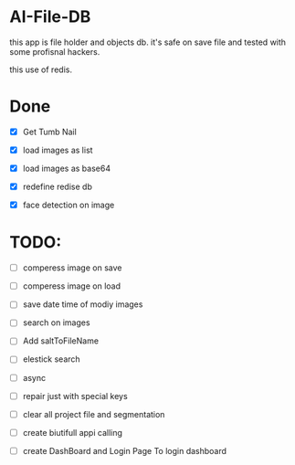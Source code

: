 # AI-File-DB
this app is file holder and objects db.
it's safe on save file and tested with some profisnal hackers.


this use of redis.

# Done 
- [x] Get Tumb Nail
- [x] load images as list
- [x] load images as base64
- [x] redefine redise db 
- [x] face detection on image



# TODO:
- [ ] comperess image on save
- [ ]  comperess image on load
- [ ]  save date time of modiy images
- [ ]  search on images
- [ ]  Add saltToFileName
- [ ]  elestick search
- [ ]  async
- [ ]  repair just with special keys
- [ ]  clear all project file and segmentation
- [ ]  create biutifull appi calling
- [ ]  create DashBoard and Login Page To login dashboard


